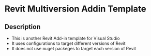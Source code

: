 # Revit Multiversion Addin Template
## Description
- This is another Revit Add-in template for Visual Studio
- It uses configurations to target different versions of Revit
- It does not use nuget packeges to target each version of Revit

